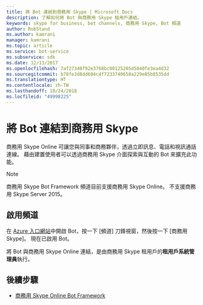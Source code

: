 ```yaml
---
title: 將 Bot 連結到商務用 Skype | Microsoft Docs
description: 了解如何將 Bot 與商務用 Skype 租用戶連結。
keywords: skype for business, bot channels, 商務用 Skype, Bot 頻道
author: RobStand
ms.author: kamrani
manager: kamrani
ms.topic: article
ms.service: bot-service
ms.subservice: sdk
ms.date: 12/13/2017
ms.openlocfilehash: 7af27340f92e3768bc00125205d5040fe3ea4d32
ms.sourcegitcommit: b78fe3d8dd604c4f7233740658a229e85b8535dd
ms.translationtype: HT
ms.contentlocale: zh-TW
ms.lasthandoff: 10/24/2018
ms.locfileid: "49998225"
---
```

# <a name="connect-a-bot-to-skype-for-business"></a>將 Bot 連結到商務用 Skype

商務用 Skype Online 可讓您與同事和商務夥伴，透過立即訊息、電話和視訊通話連線。 藉由建置使用者可以透過商務用 Skype 介面探索與互動的 Bot 來擴充此功能。

> [!NOTE]
> 商務用 Skype Bot Framework 頻道目前支援商務用 Skype Online。 不支援商務用 Skype Server 2015。 

## <a name="enable-the-channel"></a>啟用頻道

在 [Azure 入口網站](https://portal.azure.com/)中開啟 Bot，按一下 [頻道] 刀鋒視窗，然後按一下 [商務用 Skype]。 現在已啟用 Bot。 

將 Bot 與商務用 Skype Online 連結，是由商務用 Skype 租用戶的**租用戶系統管理員**執行。

## <a name="next-steps"></a>後續步驟
* [商務用 Skype Online Bot Framework](https://msdn.microsoft.com/en-us/skype/Skype-For-Business-Bot-Framework/docs/overview)







